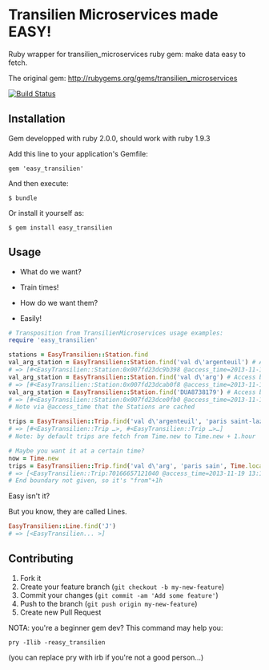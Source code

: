 # Transilien Microservices made EASY!

Ruby wrapper for transilien_microservices ruby gem: make data easy to fetch.

The original gem: http://rubygems.org/gems/transilien_microservices

[![Build Status](https://travis-ci.org/ook/easy_transilien.svg?branch=master)](https://travis-ci.org/ook/easy_transilien)

## Installation

Gem developped with ruby 2.0.0, should work with ruby 1.9.3

Add this line to your application's Gemfile:

    gem 'easy_transilien'

And then execute:

    $ bundle

Or install it yourself as:

    $ gem install easy_transilien

## Usage

- What do we want?

- Train times!

- How do we want them?

- Easily!

```ruby
# Transposition from TransilienMicroservices usage examples:
require 'easy_transilien'

stations = EasyTransilien::Station.find
val_arg_station = EasyTransilien::Station.find('val d\'argenteuil') # Access by name
# => [#<EasyTransilien::Station:0x007fd23dc9b398 @access_time=2013-11-19 13:03:07 +0100, @external_code="DUA8738179", @name="VAL D'ARGENTEUIL">]
val_arg_station = EasyTransilien::Station.find('val d\'arg') # Access by fragment
# => [#<EasyTransilien::Station:0x007fd23dcab0f8 @access_time=2013-11-19 13:03:07 +0100, @external_code="DUA8738179", @name="VAL D'ARGENTEUIL">]
val_arg_station = EasyTransilien::Station.find('DUA8738179') # Access by external_code
# => [#<EasyTransilien::Station:0x007fd23dce0fb0 @access_time=2013-11-19 13:03:07 +0100, @external_code="DUA8738179", @name="VAL D'ARGENTEUIL">]
# Note via @access_time that the Stations are cached

trips = EasyTransilien::Trip.find('val d\'argenteuil', 'paris saint-lazare')
# => [#<EasyTransilien::Trip …>, #<EasyTransilien::Trip …>…]
# Note: by default trips are fetch from Time.new to Time.new + 1.hour

# Maybe you want it at a certain time?
now = Time.new
trips = EasyTransilien::Trip.find('val d\'arg', 'paris sain', Time.local(now.year, now.month, now.day, 14, 42)) # you can search by fragment, exact match not required.
# => [<EasyTransilien::Trip:70166657121040 @access_time=2013-11-19 13:18:10 +0100 @mission=PACA @from_stop=VAL D'ARGENTEUIL@15:40, @to_stop=PARIS SAINT-LAZARE@15:55>, <EasyTransilien::Trip:70166657847860 @access_time=2013-11-19 13:18:10 +0100 @mission=PUCA @from_stop=VAL D'ARGENTEUIL@15:55, @to_stop=PARIS SAINT-LAZARE@16:10>, <EasyTransilien::Trip:70166663321140 @access_time=2013-11-19 13:18:10 +0100 @mission=POCI @from_stop=VAL D'ARGENTEUIL@16:09, @to_stop=PARIS SAINT-LAZARE@16:24>, <EasyTransilien::Trip:70166662894960 @access_time=2013-11-19 13:18:10 +0100 @mission=PUCA @from_stop=VAL D'ARGENTEUIL@16:25, @to_stop=PARIS SAINT-LAZARE@16:40>]
# End boundary not given, so it's "from"+1h
```

Easy isn't it?

But you know, they are called Lines.

```ruby
EasyTransilien::Line.find('J')
# => [<EasyTransilien... >]
```

## Contributing

1. Fork it
2. Create your feature branch (`git checkout -b my-new-feature`)
3. Commit your changes (`git commit -am 'Add some feature'`)
4. Push to the branch (`git push origin my-new-feature`)
5. Create new Pull Request

NOTA: you're a beginner gem dev? This command may help you: 

    pry -Ilib -reasy_transilien 

(you can replace pry with irb if you're not a good person…)
